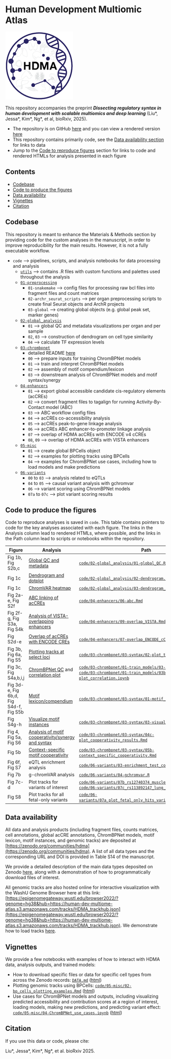 # Human Development Multiomic Atlas

![](img/hdma_logo_small.png)

This repository accompanies the preprint **_Dissecting regulatory syntax in human development with scalable multiomics and deep learning_** (Liu\*, Jessa\*, Kim\*, Ng\*, et al, bioRxiv, 2025).

- The repository is on GitHub [here](https://github.com/GreenleafLab/HDMA) and you can view a rendered version [here](https://greenleaflab.github.io/HDMA/)
- This repository contains primarily code, see the [Data availability section](https://greenleaflab.github.io/HDMA/#data-availability) for links to data
- Jump to the [Code to reproduce figures](https://greenleaflab.github.io/HDMA/#code-to-produce-the-figures) section for links to code and rendered HTMLs for analysis presented in each figure

## Contents

- [Codebase](https://greenleaflab.github.io/HDMA/#codebase)
- [Code to produce the figures](https://greenleaflab.github.io/HDMA/#code-to-produce-the-figures)
- [Data availability](https://greenleaflab.github.io/HDMA/#data-availability)
- [Vignettes](https://greenleaflab.github.io/HDMA/#vignettes)
- [Citation](https://greenleaflab.github.io/HDMA/#citation)



## Codebase

This repository is meant to enhance the Materials & Methods section by providing code for the custom
analyses in the manuscript, in order to improve reproducibility for the main results.
However, it is not a fully executable workflow.

* `code` --> pipelines, scripts, and analysis notebooks for data processing and analysis
  * [`utils`](https://github.com/GreenleafLab/HDMA/tree/main/code/utils) --> contains .R files with custom functions and palettes used throughout the analysis
  * [`01-preprocessing`](https://github.com/GreenleafLab/HDMA/tree/main/code/01-preprocessing)
    * `01-snakemake` --> config files for processing raw bcl files into fragment files and count matrices
    * `02-archr_seurat_scripts` --> per organ preprocessing scripts to create final Seurat objects and ArchR projects
    * `03-global` --> creating global objects (e.g. global peak set, marker genes)
  * [`02-global_analysis`](https://github.com/GreenleafLab/HDMA/tree/main/code/02-global_analysis)
    * `01` --> global QC and metadata visualizations per organ and per sample
    * `02`, `03` --> construction of dendrogram on cell type similarity
    * `04` --> calculate TF expression levels
  * [`03-chrombpnet`](https://github.com/GreenleafLab/HDMA/tree/main/code/03-chrombpnet)
    * detailed README [here](https://github.com/GreenleafLab/HDMA/blob/main/code/03-chrombpnet/README.md)
    * `00` --> prepare inputs for training ChromBPNet models
    * `01` --> train and interpret ChromBPNet models
    * `02` --> assembly of motif compendium/lexicon
    * `03` --> downstream analysis of ChromBPNet models and motif syntax/synergy
  * [`04-enhancers`](https://github.com/GreenleafLab/HDMA/tree/main/code/04-enhancers)
    * `01` --> export global accessible candidate cis-regulatory elements (acCREs)
    * `02` --> convert fragment files to tagalign for running Activity-By-Contact model (ABC)
    * `03` --> ABC workflow config files
    * `04` --> acCREs co-accessibility analysis
    * `05` --> acCREs peak-to-gene linkage analysis
    * `06` --> acCREs ABC enhancer-to-promoter linkage analysis
    * `07` --> overlap of HDMA acCREs with ENCODE v4 cCREs
    * `08`, `09` --> overlap of HDMA acCREs with VISTA enhancers
  * [`05-misc`](https://github.com/GreenleafLab/HDMA/tree/main/code/05-misc)
    * `01` --> create global BPCells object
    * `02` --> examples for plotting tracks using BPCells
    * `04` --> examples for ChromBPNet use cases, including how to load models and make predictions
  * [`06-variants`](https://github.com/GreenleafLab/HDMA/tree/main/code/06-variants)
    * `00` to `03` --> analysis related to eQTLs
    * `04` to `05` --> causal variant analysis with gchromvar
    * `06` --> variant scoring using ChromBPNet models
    * `07a` to `07c` --> plot variant scoring results


## Code to produce the figures

Code to reproduce analyses is saved in `code`. This table contains pointers to code for the key analyses associated with each figure.
The links in the Analysis column lead to rendered HTMLs, where possible, and the links in the Path column lead to scripts or notebooks within the repository.

| Figure | Analysis | Path |
| --- | -------- | ---- | 
| Fig 1b, Fig S2b,c | [Global QC and metadata](https://greenleaflab.github.io/HDMA/code/02-global_analysis/01-global_QC.html) | [`code/02-global_analysis/01-global_QC.Rmd`](https://github.com/GreenleafLab/HDMA/tree/main/code/02-global_analysis/01-global_QC.Rmd) |
| Fig 1c | [Dendrogram and dotplot](https://greenleaflab.github.io/HDMA/code/02-global_analysis/02-dendrogram.html) | [`code/02-global_analysis/02-dendrogram.Rmd`](https://github.com/GreenleafLab/HDMA/tree/main/code/02-global_analysis/02-dendrogram.Rmd) |
| Fig 1c | [ChromVAR heatmap](https://greenleaflab.github.io/HDMA/code/02-global_analysis/03-dendrogram_chromvar.html) | [`code/02-global_analysis/03-dendrogram_chromvar.Rmd`](https://github.com/GreenleafLab/HDMA/tree/main/code/02-global_analysis/03-dendrogram_chromvar.Rmd) |
| Fig 2a-e, Fig S2f | [ABC linking of acCREs](https://greenleaflab.github.io/HDMA/code/04-enhancers/06-abc.html) | [`code/04-enhancers/06-abc.Rmd`](https://github.com/GreenleafLab/HDMA/tree/main/code/04-enhancers/06-abc.Rmd) |
| Fig 2f-g, Fig S3a, Fig S4k | [Analysis of VISTA-overlapping enhancers](https://greenleaflab.github.io/HDMA/code/04-enhancers/09-overlap_VISTA.html) | [`code/04-enhancers/09-overlap_VISTA.Rmd`](https://github.com/GreenleafLab/HDMA/tree/main/code/04-enhancers/09-overlap_VISTA.Rmd) |
| Fig S2d-e | [Overlap of acCREs with ENCODE CREs](https://greenleaflab.github.io/HDMA/code/04-enhancers/07-overlap_ENCODE_cCREs.html) | [`code/04-enhancers/07-overlap_ENCODE_cCREs.Rmd`](https://github.com/GreenleafLab/HDMA/tree/main/code/04-enhancers/07-overlap_ENCODE_cCREs.Rmd) |
| Fig 3b, Fig 6a, Fig S5 | [Plotting tracks at select loci](https://greenleaflab.github.io/HDMA/code/03-chrombpnet/03-syntax/02-plot_tracks.html) | [`code/03-chrombpnet/03-syntax/02-plot_tracks.Rmd`](https://github.com/GreenleafLab/HDMA/tree/main/code/03-chrombpnet/03-syntax/02-plot_tracks.Rmd) |
| Fig 3c, Fig S4a,b,i,j | [ChromBPNet QC](https://greenleaflab.github.io/HDMA/code/03-chrombpnet/01-train_models/03-model_QC.html) and [correlation plot](https://greenleaflab.github.io/HDMA/code/03-chrombpnet/01-train_models/03b-plot_correlation.html) | [`code/03-chrombpnet/01-train_models/03-model_QC.Rmd`](https://github.com/GreenleafLab/HDMA/tree/main/code/03-chrombpnet/01-train_models/03-model_QC.Rmd) and [`code/03-chrombpnet/01-train_models/03b-plot_correlation.ipynb`](https://github.com/GreenleafLab/HDMA/tree/main/code/03-chrombpnet/01-train_models/03b-plot_correlation.ipynb) |
| Fig 3d-e, Fig 6b,d, Fig S4d-f, Fig S5b | [Motif lexicon/compendium](https://greenleaflab.github.io/HDMA/code/03-chrombpnet/03-syntax/01-motif_compendium.html) | [`code/03-chrombpnet/03-syntax/01-motif_compendium`](https://github.com/GreenleafLab/HDMA/tree/main/code/03-chrombpnet/03-syntax/01-motif_compendium.Rmd) | 
| Fig S4g-h | [Visualize motif instances](https://greenleaflab.github.io/HDMA/code/03-chrombpnet/03-syntax/03-visualize_hits.html) | [`code/03-chrombpnet/03-syntax/03-visualize_hits.ipynb`](https://github.com/GreenleafLab/HDMA/tree/main/code/03-chrombpnet/03-syntax/03-visualize_hits.ipynb) | 
| Fig 4, Fig 5a, Fig S6 | [Analysis of motif cooperativity/synergy and syntax](https://greenleaflab.github.io/HDMA/code/03-chrombpnet/03-syntax/04c-plot_cooperativity_results.html) | [`code/03-chrombpnet/03-syntax/04c-plot_cooperativity_results.Rmd`](https://github.com/GreenleafLab/HDMA/tree/main/code/03-chrombpnet/03-syntax/04c-plot_cooperativity_results.Rmd) |
| Fig 5b | [Context-specific motif cooperativity](https://greenleaflab.github.io/HDMA/code/03-chrombpnet/03-syntax/05b-context_specific_cooperativity.html) | [`code/03-chrombpnet/03-syntax/05b-context_specific_cooperativity.Rmd`](https://github.com/GreenleafLab/HDMA/tree/main/code/03-chrombpnet/03-syntax/05b-context_specific_cooperativity.Rmd) |
| Fig 6f, Fig S7 | eQTL enrichment analysis | [`code/06-variants/03-enrichment_test_collate_results.R`](https://github.com/GreenleafLab/HDMA/tree/main/code/06-variants/03-enrichment_test_collate_results.R) |
| Fig 7b | g-chromVAR analysis | [`code/06-variants/04-gchromvar.R`](https://github.com/GreenleafLab/HDMA/tree/main/code/06-variants/04-gchromvar.R) |
| Fig 7c-d | Plot tracks for variants of interest | [`code/06-variants/07b_rs12740374_muscle_endo_CAD.R`](https://github.com/GreenleafLab/HDMA/tree/main/code/06-variants/07b_rs12740374_muscle_endo_CAD.R) and [`code/06-variants/07c_rs113892147_lung_macrophage_asthma.R`](https://github.com/GreenleafLab/HDMA/tree/main/code/06-variants/07c_rs113892147_lung_macrophage_asthma.R) |
| Fig S8 | Plot tracks for all fetal-only variants | [`code/06-variants/07a_plot_fetal_only_hits_variant_scoring_results.R`](https://github.com/GreenleafLab/HDMA/tree/main/code/06-variants/07a_plot_fetal_only_hits_variant_scoring_results.R) |



## Data availability

All data and analysis products (including fragment files, counts matrices, cell annotations, global acCRE annotations, ChromBPNet models, motif lexicon, motif instances, and genomic tracks) are deposited at [https://zenodo.org/communities/hdma](https://zenodo.org/communities/hdma). A list of all data types and the corresponding URL and DOI is provided in Table S14 of the manuscript.

We provide a detailed description of the main data types deposited on Zenodo [here](https://greenleaflab.github.io/HDMA/DATA.html),
along with a demonstration of how to programmatically download files of interest.

All genomic tracks are also hosted online for interactive visualization with the WashU
Genome Browser here at this link:
[https://epigenomegateway.wustl.edu/browser2022/?genome=hg38&hub=https://human-dev-multiome-atlas.s3.amazonaws.com/tracks/HDMA_trackhub.json](https://epigenomegateway.wustl.edu/browser2022/?genome=hg38&hub=https://human-dev-multiome-atlas.s3.amazonaws.com/tracks/HDMA_trackhub.json). We demonstrate how to load tracks [here](https://greenleaflab.github.io/HDMA/DATA.html#genomic-tracks-on-the-washu-genome-browser).


## Vignettes

We provide a few notebooks with examples of how to interact with HDMA data,
analysis outputs, and trained models:

- How to download specific files or data for specific cell types from across the Zenodo records: [`DATA.md`](https://github.com/GreenleafLab/HDMA/blob/main/DATA.md#downloading-data-from-zenodo) ([html](https://greenleaflab.github.io/HDMA/DATA.html))
- Plotting genomic tracks using BPCells: [`code/05-misc/02-bp_cells_plotting_examples.Rmd`](https://github.com/GreenleafLab/HDMA/blob/main/code/05-misc/02-bp_cells_plotting_examples.Rmd) ([html](https://greenleaflab.github.io/HDMA/code/05-misc/02-bp_cells_plotting_examples.html))
- Use cases for ChromBPNet models and outputs, including visualizing predicted accessibility and contribution scores at a region of interest, loading models, making new predictions, and predicting variant effect: [`code/05-misc/04-ChromBPNet_use_cases.ipynb`](https://github.com/GreenleafLab/HDMA/blob/main/code/05-misc/04-ChromBPNet_use_cases.ipynb) ([html](https://greenleaflab.github.io/HDMA/code/05-misc/04-ChromBPNet_use_cases.html))


## Citation

If you use this data or code, please cite:

Liu\*, Jessa\*, Kim\*, Ng\*, et al. bioRxiv 2025.

